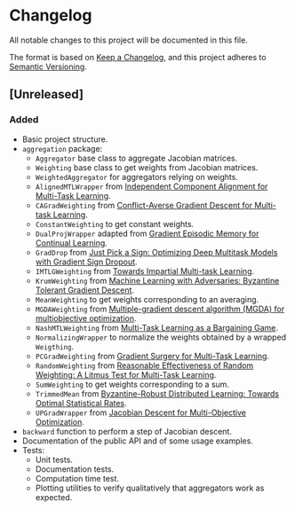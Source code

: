 # Changelog

All notable changes to this project will be documented in this file.

The format is based on [Keep a Changelog](https://keepachangelog.com/en/1.1.0/),
and this project adheres to [Semantic Versioning](https://semver.org/spec/v2.0.0.html).

## [Unreleased]

### Added

- Basic project structure.
- `aggregation` package:
  - `Aggregator` base class to aggregate Jacobian matrices.
  - `Weighting` base class to get weights from Jacobian matrices.
  - `WeightedAggregator` for aggregators relying on weights.
  - `AlignedMTLWrapper` from [Independent Component
      Alignment for Multi-Task Learning](
      https://openaccess.thecvf.com/content/CVPR2023/papers/Senushkin_Independent_Component_Alignment_for_Multi-Task_Learning_CVPR_2023_paper.pdf>).
  - `CAGradWeighting` from [Conflict-Averse Gradient Descent for Multi-task
      Learning](https://arxiv.org/pdf/2110.14048.pdf).
  - `ConstantWeighting` to get constant weights.
  - `DualProjWrapper` adapted from [Gradient Episodic
      Memory for Continual Learning](https://proceedings.neurips.cc/paper/2017/file/f87522788a2be2d171666752f97ddebb-Paper.pdf).
  - `GradDrop` from [Just Pick a Sign: Optimizing Deep
      Multitask Models with Gradient Sign Dropout](https://arxiv.org/pdf/2010.06808.pdf).
  - `IMTLGWeighting` from [Towards Impartial Multi-task Learning](https://discovery.ucl.ac.uk/id/eprint/10120667/).
  - `KrumWeighting` from [Machine Learning with Adversaries: Byzantine
      Tolerant Gradient Descent](https://proceedings.neurips.cc/paper/2017/file/f4b9ec30ad9f68f89b29639786cb62ef-Paper.pdf).
  - `MeanWeighting` to get weights corresponding to an averaging.
  - `MGDAWeighting` from [Multiple-gradient descent algorithm (MGDA) for multiobjective optimization](https://www.sciencedirect.com/science/article/pii/S1631073X12000738/pdf?md5=2622857e4abde98b6f7ddc8a13a337e1&pid=1-s2.0-S1631073X12000738-main.pdf>).
  - `NashMTLWeighting` from [Multi-Task Learning as a Bargaining Game](https://arxiv.org/pdf/2202.01017.pdf).
  - `NormalizingWrapper` to normalize the weights obtained by a wrapped `Weigthing`.
  - `PCGradWeighting` from [Gradient Surgery for Multi-Task Learning](https://arxiv.org/pdf/2001.06782.pdf).
  - `RandomWeighting` from [Reasonable Effectiveness of Random Weighting: A
      Litmus Test for Multi-Task Learning](https://arxiv.org/pdf/2111.10603.pdf).
  - `SumWeighting` to get weights corresponding to a sum.
  - `TrimmedMean` from [Byzantine-Robust Distributed Learning: Towards
      Optimal Statistical Rates](https://proceedings.mlr.press/v80/yin18a/yin18a.pdf).
  - `UPGradWrapper` from [Jacobian Descent for Multi-Objective Optimization](https://arxiv.org/search/?query=jacobian+descent+for+multi-objective+optimization&searchtype=all&source=header).
- `backward` function to perform a step of Jacobian descent.
- Documentation of the public API and of some usage examples.
- Tests:
  - Unit tests.
  - Documentation tests.
  - Computation time test.
  - Plotting utilities to verify qualitatively that aggregators work as expected.
